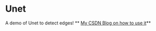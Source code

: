 # Unet
A demo of Unet to detect edges!
** [My CSDN Blog on how to use it](http://blog.csdn.net/awyyauqpmy/article/details/79290710)**
